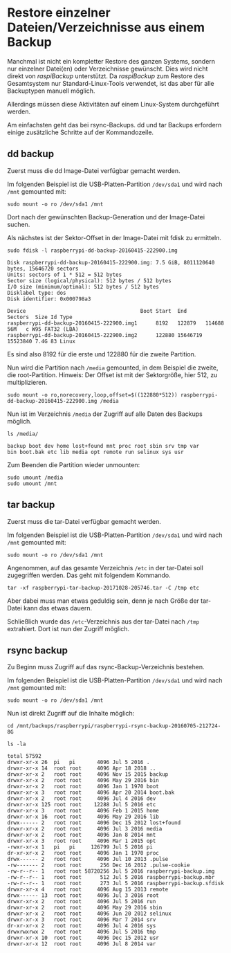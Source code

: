 # Restore einzelner Dateien/Verzeichnisse aus einem Backup

Manchmal ist nicht ein kompletter Restore des ganzen Systems, sondern nur
einzelner Datei(en) oder Verzeichnisse gewünscht.
Dies wird nicht direkt von *raspiBackup* unterstützt.
Da *raspiBackup* zum Restore des Gesamtsystem nur Standard-Linux-Tools
verwendet, ist das aber für alle Backuptypen manuell möglich.

Allerdings müssen diese Aktivitäten auf einem Linux-System durchgeführt
werden.

Am einfachsten geht das bei rsync-Backups. dd und tar Backups erfordern einige
zusätzliche Schritte auf der Kommandozeile.


## dd backup

Zuerst muss die dd Image-Datei verfügbar gemacht werden.

Im folgenden Beispiel ist die USB-Platten-Partition `/dev/sda1` und wird nach
`/mnt` gemounted mit:

```
sudo mount -o ro /dev/sda1 /mnt
```

Dort nach der gewünschten Backup-Generation und der Image-Datei suchen.

Als nächstes ist der Sektor-Offset in der Image-Datei mit fdisk zu ermitteln.

```
sudo fdisk -l raspberrypi-dd-backup-20160415-222900.img

Disk raspberrypi-dd-backup-20160415-222900.img: 7.5 GiB, 8011120640 bytes, 15646720 sectors
Units: sectors of 1 * 512 = 512 bytes
Sector size (logical/physical): 512 bytes / 512 bytes
I/O size (minimum/optimal): 512 bytes / 512 bytes
Disklabel type: dos
Disk identifier: 0x000798a3

Device                                     Boot Start  End      Sectors  Size Id Type
raspberrypi-dd-backup-20160415-222900.img1      8192   122879   114688   56M   c W95 FAT32 (LBA)
raspberrypi-dd-backup-20160415-222900.img2      122880 15646719 15523840 7.4G 83 Linux
```

Es sind also 8192 für die erste und 122880 für die zweite Partition.

Nun wird die Partition nach `/media` gemounted, in dem Beispiel die zweite, die root-Partition.
Hinweis: Der Offset ist mit der Sektorgröße, hier 512, zu multiplizieren.

```
sudo mount -o ro,norecovery,loop,offset=$((122880*512)) raspberrypi-dd-backup-20160415-222900.img /media
```

Nun ist im Verzeichnis `/media` der Zugriff auf alle Daten des Backups möglich.

```
ls /media/

backup boot dev home lost+found mnt proc root sbin srv tmp var
bin boot.bak etc lib media opt remote run selinux sys usr
```

Zum Beenden die Partition wieder unmounten:

```
sudo umount /media
sudo umount /mnt
```


## tar backup

Zuerst muss die tar-Datei verfügbar gemacht werden.

Im folgenden Beispiel ist die USB-Platten-Partition `/dev/sda1` und wird nach `/mnt` gemounted mit:

```
sudo mount -o ro /dev/sda1 /mnt
```

Angenommen, auf das gesamte Verzeichnis `/etc` in der tar-Datei soll zugegriffen werden.
Das geht mit folgendem Kommando.

```
tar -xf raspberrypi-tar-backup-20171028-205746.tar -C /tmp etc
```
Aber dabei muss man etwas geduldig sein, denn je nach Größe der tar-Datei kann das etwas dauern.

Schließlich wurde das `/etc`-Verzeichnis aus der tar-Datei nach `/tmp` extrahiert. Dort ist nun der Zugriff möglich.


## rsync backup

Zu Beginn muss Zugriff auf das rsync-Backup-Verzeichnis bestehen.

Im folgenden Beispiel ist die USB-Platten-Partition `/dev/sda1` und wird nach `/mnt` gemounted mit:

```
sudo mount -o ro /dev/sda1 /mnt
```

Nun ist direkt Zugriff auf die Inhalte möglich:

```
cd /mnt/backups/raspberrypi/raspberrypi-rsync-backup-20160705-212724-8G

ls -la

total 57592
drwxr-xr-x 26  pi   pi       4096 Jul 5 2016 .
drwxr-xr-x 14  root root     4096 Apr 18 2018 ..
drwxr-xr-x 2   root root     4096 Nov 15 2015 backup
drwxr-xr-x 2   root root     4096 May 29 2016 bin
drwxr-xr-x 2   root root     4096 Jan 1 1970 boot
drwxr-xr-x 3   root root     4096 Apr 20 2014 boot.bak
drwxr-xr-x 2   root root     4096 Jul 4 2016 dev
drwxr-xr-x 125 root root    12288 Jul 5 2016 etc
drwxr-xr-x 3   root root     4096 Feb 1 2015 home
drwxr-xr-x 16  root root     4096 May 29 2016 lib
drwx------ 2   root root     4096 Dec 15 2012 lost+found
drwxr-xr-x 2   root root     4096 Jul 3 2016 media
drwxr-xr-x 2   root root     4096 Jan 8 2014 mnt
drwxr-xr-x 3   root root     4096 Mar 1 2015 opt
-rwxr-xr-x 1   pi   pi     126799 Jul 5 2016 pi
dr-xr-xr-x 2   root root     4096 Jan 1 1970 proc
drwx------ 2   root root     4096 Jul 10 2013 .pulse
-rw------- 2   root root      256 Dec 16 2012 .pulse-cookie
-rw-r--r-- 1   root root 58720256 Jul 5 2016 raspberrypi-backup.img
-rw-r--r-- 1   root root      512 Jul 5 2016 raspberrypi-backup.mbr
-rw-r--r-- 1   root root      273 Jul 5 2016 raspberrypi-backup.sfdisk
drwxr-xr-x 4   root root     4096 Aug 15 2013 remote
drwx------ 13  root root     4096 Jul 3 2016 root
drwxr-xr-x 2   root root     4096 Jul 5 2016 run
drwxr-xr-x 2   root root     4096 May 29 2016 sbin
drwxr-xr-x 2   root root     4096 Jun 20 2012 selinux
drwxr-xr-x 3   root root     4096 Mar 7 2014 srv
dr-xr-xr-x 2   root root     4096 Jul 4 2016 sys
drwxrwxrwx 2   root root     4096 Jul 5 2016 tmp
drwxr-xr-x 10  root root     4096 Dec 15 2012 usr
drwxr-xr-x 12  root root     4096 Jul 8 2014 var
```

[.status]: rft
[.source]: https://www.linux-tips-and-tricks.de/en/raspibackupcategorye/596-how-to-retrieve-single-files-or-directories-from-the-backup

